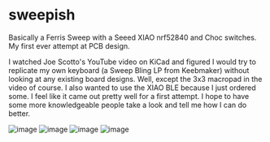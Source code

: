 # sweepish
Basically a Ferris Sweep with a Seeed XIAO nrf52840 and Choc switches. My first ever attempt at PCB design.

I watched Joe Scotto's YouTube video on KiCad and figured I would try to replicate my own keyboard (a Sweep Bling LP from Keebmaker) without looking at any existing board designs. Well, except the 3x3 macropad in the video of course.
I also wanted to use the XIAO BLE because I just ordered some.
I feel like it came out pretty well for a first attempt. I hope to have some more knowledgeable people take a look and tell me how I can do better.

![image](https://github.com/user-attachments/assets/d6e74ed9-0fa9-46b5-91cf-9a5845513098)
![image](https://github.com/user-attachments/assets/790afb2a-dbe9-4573-8fe4-834346ebee3d)
![image](https://github.com/user-attachments/assets/f545ad9d-3772-4148-8aba-4a7708f30e36)
![image](https://github.com/user-attachments/assets/ac1e9641-3f9d-4c0d-bf20-d79dad944fe2)

